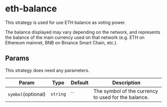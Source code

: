 # eth-balance

This strategy is used for use ETH balance as voting power.

The balance displayed may vary depending on the network, and represents the balance of the main currency used on that network (e.g. ETH on Ethereum mainnet, BNB on Binance Smart Chain, etc.).

## Params

This strategy does need any parameters.

| Param | Type | Default | Description |
| --- | --- | --- | --- |
| `symbol`(optional) | `string` | `` | The symbol of the currency to used for the balance. |
